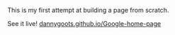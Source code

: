 This is my first attempt at building a page from scratch.

See it live!  <a href="dannygoots.github.io/Google-home-page">dannygoots.github.io/Google-home-page</a>